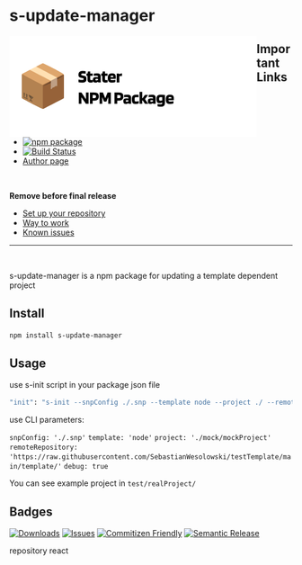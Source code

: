 # s-update-manager

<a href="https://github.com/SebastianWesolowski/starter-npm-package"><img align="left" width="440" height="180" alt="s-update-manager package" src="srcReadme/heroImageReposytory.png"></a>

## Important Links

- [![npm package][npm-img]][npm-url]
- [![Build Status][build-img]][build-url]
- [Author page](PLACEHOLDER_PAGE_AUTHOR)

<br>

**Remove before final release**

- [Set up your repository](docs/HowToAutoDeploy.md)
- [Way to work](docs/WayToWrok.md)
- [Known issues](docs/knowProblems.md)

---

<br/>

s-update-manager is a npm package for updating a template dependent project

## Install

```bash
npm install s-update-manager
```

## Usage

use s-init script in your package json file

```bash
"init": "s-init --snpConfig ./.snp --template node --project ./ --remoteRepository https://raw.githubusercontent.com/SebastianWesolowski/testTemplate/main/template/"
```

use CLI parameters:

`snpConfig: './.snp'`
`template: 'node'`
`project: './mock/mockProject'`
`remoteRepository: 'https://raw.githubusercontent.com/SebastianWesolowski/testTemplate/main/template/'`
`debug: true`

You can see example project in `test/realProject/`

## Badges

[![Downloads][downloads-img]][downloads-url]
[![Issues][issues-img]][issues-url]
[![Commitizen Friendly][commitizen-img]][commitizen-url]
[![Semantic Release][semantic-release-img]][semantic-release-url]

[build-img]: https://github.com/SebastianWesolowski/s-update-manager/actions/workflows/release.yml/badge.svg
[build-url]: https://github.com/SebastianWesolowski/s-update-manager/actions/workflows/release.yml
[downloads-img]: https://img.shields.io/npm/dt/s-update-manager
[downloads-url]: https://www.npmtrends.com/s-update-manager
[npm-img]: https://img.shields.io/npm/v/s-update-manager
[npm-url]: https://www.npmjs.com/package/s-update-manager
[issues-img]: https://img.shields.io/github/issues/SebastianWesolowski/s-update-manager
[issues-url]: https://github.com/SebastianWesolowski/s-update-manager/issues
[semantic-release-img]: https://img.shields.io/badge/%20%20%F0%9F%93%A6%F0%9F%9A%80-semantic--release-e10079.svg
[semantic-release-url]: https://github.com/semantic-release/semantic-release
[commitizen-img]: https://img.shields.io/badge/commitizen-friendly-brightgreen.svg
[commitizen-url]: http://commitizen.github.io/cz-cli/

repository react

